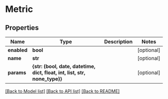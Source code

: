 # Metric


## Properties
Name | Type | Description | Notes
------------ | ------------- | ------------- | -------------
**enabled** | **bool** |  | [optional] 
**name** | **str** |  | [optional] 
**params** | **{str: (bool, date, datetime, dict, float, int, list, str, none_type)}** |  | [optional] 

[[Back to Model list]](../README.md#documentation-for-models) [[Back to API list]](../README.md#documentation-for-api-endpoints) [[Back to README]](../README.md)


